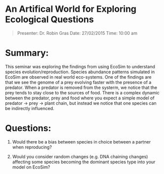 An Artifical World for Exploring Ecological Questions
=====================================================

> Presenter: Dr. Robin Gras
> Date: 27/02/2015
> Time: 10:00 am

# Summary:
This seminar was exploring the findings from using EcoSim to understand species evolution/reproduction. Species abundance patterns simulated in EcoSim are observed in real world eco-systems. One of the findings are that we see the genome of a prey evolving faster with the presence of a predator. When a predator is removed from the systerm, we notice that the prey tends to stay close to the sources of food. There is a complex dynamic between the predator, prey and food where you expect a simple model of predator -> prey -> plant chain, but instead we notice that one species can be indirectly influenced.

# Questions:

 1. Would there be a bias between species in choice between a partner when reproducing?

 2. Would you consider random changes (e.g. DNA chaining changes) affecting some species becoming the dominant species type into your model on EcoSim?
